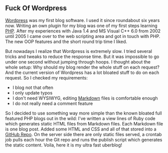 ## Fuck Of Wordpress

[Wordpress][1] was my first blog software.  I used it since roundabout six years
now.  Writing an  own plugin  for my  blog was  one of  my first  steps learning
[PHP][2]. After  my experiences with  Java 1.4 and MS  Visual C++ 6.0  from 2002
until 2005 I came over to the web  scripting area and got in touch with PHP. The
new OOP features and the short round trip time I liked.

But nowadays I realize that Wordpress  is extremely slow. I tried several tricks
and tweaks to  reduce the response time.  But it was impossible to  go under one
second  without jumping  through hoops.  I thought  about the  whole setup:  Why
should my blog render  the whole stuff on each request?  And the current version
of Wordpress  has a lot  bloated stuff to  do on each  request. So I  checked my
requirements:

- I blog not that often
- I only update typos
- I don't need WYSIWYG, editing [Markdown][3] files is comfortable enough
- I do not really need a comment feature

So  I decided  to use  something way  more simple  than the  known bloated  full
featured PHP  blogs out  in the  wild: I've written  a view  lines of  Ruby code
which generates  static HTML files  from Markdown  files. Each Markdown  file is
one blog  post. Added some HTML  and CSS and all  of that stored into  a [GitHub
Repo][4]. On the server  side there are only static files  served, a crontab job
pulls each  hour the Git  repo and runs the  publish script which  generates the
static content. Voila, here it is my ultra fast uberblog!

[1]: http://wordpress.org/
[2]: http://php.net/
[3]: http://daringfireball.net/projects/markdown/
[4]: https://github.com/Weltraumschaf/uberblog